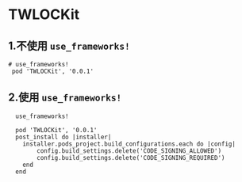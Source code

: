# TWLOCKit


## 1.不使用 `use_frameworks!`

```
# use_frameworks!
 pod 'TWLOCKit', '0.0.1'
```

## 2.使用 `use_frameworks!`

```
  use_frameworks!
  
  pod 'TWLOCKit', '0.0.1'
  post_install do |installer|
    installer.pods_project.build_configurations.each do |config|
        config.build_settings.delete('CODE_SIGNING_ALLOWED')
        config.build_settings.delete('CODE_SIGNING_REQUIRED')
    end
  end
```